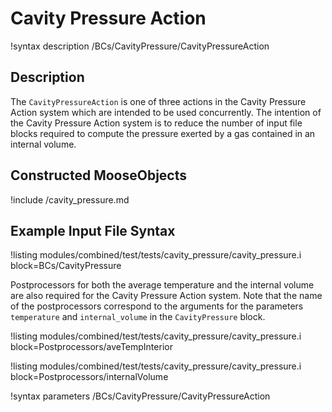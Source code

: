 # Cavity Pressure Action

!syntax description /BCs/CavityPressure/CavityPressureAction

## Description

The `CavityPressureAction` is one of three actions in the Cavity Pressure Action system which are
intended to be used concurrently.  The intention of the Cavity Pressure Action system is to reduce
the number of input file blocks required to compute the pressure exerted by a gas contained in an
internal volume.

## Constructed MooseObjects

!include /cavity_pressure.md

## Example Input File Syntax

!listing modules/combined/test/tests/cavity_pressure/cavity_pressure.i block=BCs/CavityPressure

Postprocessors for both the average temperature and the internal volume are also required for the
Cavity Pressure Action system. Note that the name of the postprocessors correspond to the arguments
for the parameters `temperature` and `internal_volume` in the `CavityPressure` block.

!listing modules/combined/test/tests/cavity_pressure/cavity_pressure.i block=Postprocessors/aveTempInterior

!listing modules/combined/test/tests/cavity_pressure/cavity_pressure.i block=Postprocessors/internalVolume

!syntax parameters /BCs/CavityPressure/CavityPressureAction

